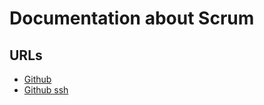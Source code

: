 # Documentation about Scrum

## URLs

- [Github](https://github.com/MarioM51/pt51a_1_analysis)
- [Github ssh](git@github.com:MarioM51/pt51a_1_analysis.git)
